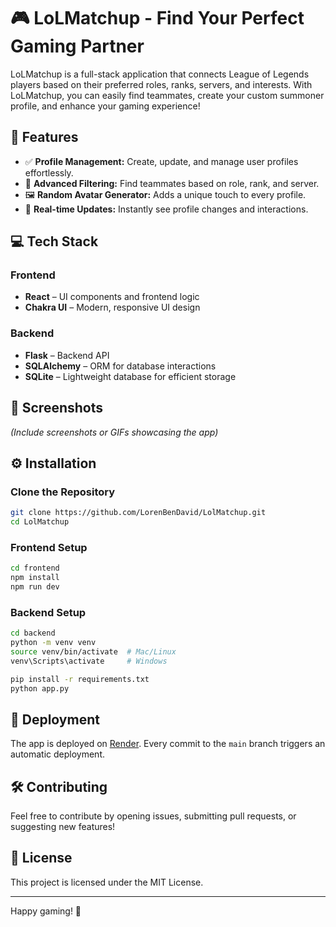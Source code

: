 # 🎮 LoLMatchup - Find Your Perfect Gaming Partner

LoLMatchup is a full-stack application that connects League of Legends players based on their preferred roles, ranks, servers, and interests. With LoLMatchup, you can easily find teammates, create your custom summoner profile, and enhance your gaming experience!

## 🌟 Features

- ✅ **Profile Management:** Create, update, and manage user profiles effortlessly.
- 🎯 **Advanced Filtering:** Find teammates based on role, rank, and server.
- 🖼️ **Random Avatar Generator:** Adds a unique touch to every profile.
- 🚀 **Real-time Updates:** Instantly see profile changes and interactions.

## 💻 Tech Stack

### Frontend
- **React** – UI components and frontend logic
- **Chakra UI** – Modern, responsive UI design

### Backend
- **Flask** – Backend API
- **SQLAlchemy** – ORM for database interactions
- **SQLite** – Lightweight database for efficient storage

## 📸 Screenshots

_(Include screenshots or GIFs showcasing the app)_

## ⚙️ Installation

### Clone the Repository

```bash
git clone https://github.com/LorenBenDavid/LolMatchup.git
cd LolMatchup
```

### Frontend Setup

```bash
cd frontend
npm install
npm run dev
```

### Backend Setup

```bash
cd backend
python -m venv venv
source venv/bin/activate  # Mac/Linux
venv\Scripts\activate     # Windows

pip install -r requirements.txt
python app.py
```

## 🚀 Deployment

The app is deployed on [Render](https://render.com). Every commit to the `main` branch triggers an automatic deployment.


## 🛠️ Contributing

Feel free to contribute by opening issues, submitting pull requests, or suggesting new features!

## 📜 License

This project is licensed under the MIT License.

---

Happy gaming! 🎉

